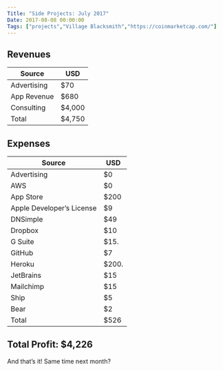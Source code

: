 ```yaml
---
Title: "Side Projects: July 2017"
Date: 2017-08-08 00:00:00
Tags: ["projects","Village Blacksmith","https://coinmarketcap.com/"]
---
```


<!--more-->
<p></p>


<h2 id="revenues">Revenues</h2>


<table>
<thead>
<tr>
<th>Source</th>
<th>USD</th>
</tr>
</thead>
<tbody>
<tr>
<td>Advertising</td>
<td>$70</td>
</tr>
<tr>
<td>App Revenue</td>
<td>$680</td>
</tr>
<tr>
<td>Consulting</td>
<td>$4,000</td>
</tr>
<tr>
<td>Total</td>
<td>$4,750</td>
</tr>
</tbody>
</table>


<h2 id="expenses">Expenses</h2>


<table>
<thead>
<tr>
<th>Source</th>
<th>USD</th>
</tr>
</thead>
<tbody>
<tr>
<td>Advertising</td>
<td>$0</td>
</tr>
<tr>
<td>AWS</td>
<td>$0</td>
</tr>
<tr>
<td>App Store</td>
<td>$200</td>
</tr>
<tr>
<td>Apple Developer’s License</td>
<td>$9</td>
</tr>
<tr>
<td>DNSimple</td>
<td>$49</td>
</tr>
<tr>
<td>Dropbox</td>
<td>$10</td>
</tr>
<tr>
<td>G Suite</td>
<td>$15.</td>
</tr>
<tr>
<td>GitHub</td>
<td>$7</td>
</tr>
<tr>
<td>Heroku</td>
<td>$200.</td>
</tr>
<tr>
<td>JetBrains</td>
<td>$15</td>
</tr>
<tr>
<td>Mailchimp</td>
<td>$15</td>
</tr>
<tr>
<td>Ship</td>
<td>$5</td>
</tr>
<tr>
<td>Bear</td>
<td>$2</td>
</tr>
<tr>
<td>Total</td>
<td>$526</td>
</tr>
</tbody>
</table>


<h2 id="total-profit-4-226">Total Profit: $4,226</h2>


<p>And that’s it!  Same time next month?</p>
	